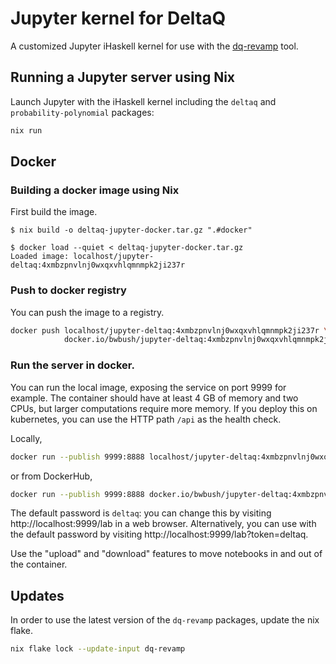 # Jupyter kernel for DeltaQ

A customized Jupyter iHaskell kernel for use with the [dq-revamp](https://github.com/DeltaQ-SD/dq-revamp) tool.


## Running a Jupyter server using Nix

Launch Jupyter with the iHaskell kernel including the `deltaq` and `probability-polynomial` packages:

```bash
nix run
```


## Docker


### Building a docker image using Nix

First build the image.

```console
$ nix build -o deltaq-jupyter-docker.tar.gz ".#docker"

$ docker load --quiet < deltaq-jupyter-docker.tar.gz
Loaded image: localhost/jupyter-deltaq:4xmbzpnvlnj0wxqxvhlqmnmpk2ji237r
```


### Push to docker registry

You can push the image to a registry.

```bash
docker push localhost/jupyter-deltaq:4xmbzpnvlnj0wxqxvhlqmnmpk2ji237r \
            docker.io/bwbush/jupyter-deltaq:4xmbzpnvlnj0wxqxvhlqmnmpk2ji237r
```


### Run the server in docker.

You can run the local image, exposing the service on port 9999 for example. The container should have at least 4 GB of memory and two CPUs, but larger computations require more memory. If you deploy this on kubernetes, you can use the HTTP path `/api` as the health check.

Locally, 

```bash
docker run --publish 9999:8888 localhost/jupyter-deltaq:4xmbzpnvlnj0wxqxvhlqmnmpk2ji237r
```

or from DockerHub,

```bash
docker run --publish 9999:8888 docker.io/bwbush/jupyter-deltaq:4xmbzpnvlnj0wxqxvhlqmnmpk2ji237r
```

The default password is `deltaq`: you can change this by visiting http://localhost:9999/lab in a web browser. Alternatively, you can use with the default password by visiting http://localhost:9999/lab?token=deltaq.

Use the "upload" and "download" features to move notebooks in and out of the container.


## Updates

In order to use the latest version of the `dq-revamp` packages, update the nix flake.

```bash
nix flake lock --update-input dq-revamp 
```
